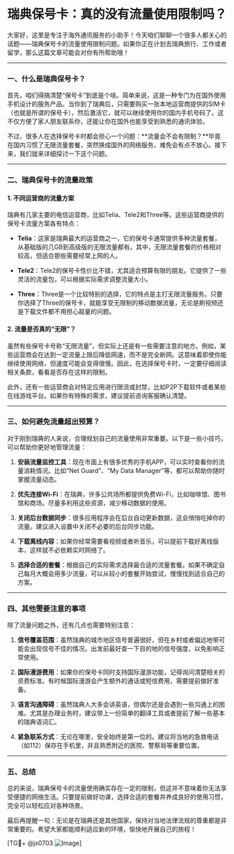 # 瑞典保号卡：真的没有流量使用限制吗？

大家好，这里是专注于海外通讯服务的小助手！今天咱们聊聊一个很多人都关心的话题——瑞典保号卡的流量使用限制问题。如果你正在计划去瑞典旅行、工作或者留学，那么这篇文章可能会对你有所帮助哦！

---

### 一、什么是瑞典保号卡？

首先，咱们得搞清楚“保号卡”到底是个啥。简单来说，这是一种专门为在国外使用手机设计的服务产品。当你到了瑞典后，只需要购买一张本地运营商提供的SIM卡（也就是所谓的保号卡），然后激活它，就可以继续使用你的国内手机号码了。这不仅方便了家人朋友联系你，还能让你在国外也能享受到熟悉的通讯体验。

不过，很多人在选择保号卡时都会担心一个问题：**流量会不会有限制？**毕竟在国内习惯了无限流量套餐，突然换成国外的网络服务，难免会有点不放心。接下来，我们就来详细探讨一下这个问题。

---

### 二、瑞典保号卡的流量政策

#### 1. **不同运营商的流量方案**
瑞典有几家主要的电信运营商，比如Telia、Tele2和Three等。这些运营商提供的保号卡流量方案各有特点：

- **Telia**：这家是瑞典最大的运营商之一，它的保号卡通常提供多种流量套餐，从基础版的几GB到高级版的无限流量都有。其中，无限流量套餐的价格相对较高，但适合那些需要经常上网的人。
  
- **Tele2**：Tele2的保号卡性价比不错，尤其适合预算有限的朋友。它提供了一些灵活的流量包，可以根据实际需求调整流量大小。

- **Three**：Three是一个比较特别的选择，它的特点是主打无限流量服务。只要你选择了Three的保号卡，就能享受无限制的移动数据流量，无论是刷视频还是下载文件都不用担心超量的问题。

#### 2. **流量是否真的“无限”？**
虽然有些保号卡号称“无限流量”，但实际上还是有一些需要注意的地方。例如，某些运营商会在达到一定流量上限后降低网速，而不是完全断网。这意味着即使你能继续使用网络，但速度可能会变得很慢。因此，在选择保号卡时，一定要仔细阅读相关条款，看看是否存在这样的限制。

此外，还有一些运营商会对特定应用进行限流或封禁，比如P2P下载软件或者某些在线游戏平台。如果你有特殊的需求，建议提前咨询客服确认清楚。

---

### 三、如何避免流量超出预算？

对于刚到瑞典的人来说，合理规划自己的流量使用非常重要。以下是一些小技巧，可以帮助你更好地管理流量：

1. **安装流量监控工具**：现在市面上有很多优秀的手机APP，可以实时查看你的流量消耗情况。比如“Net Guard”、“My Data Manager”等，都可以帮助你随时掌握流量动态。

2. **优先连接Wi-Fi**：在瑞典，许多公共场所都提供免费Wi-Fi，比如咖啡馆、图书馆和商场。尽量多利用这些资源，减少移动数据的使用。

3. **关闭后台数据同步**：很多应用程序会在后台自动更新数据，这会悄悄吃掉你的流量。建议进入设置中关闭不必要的后台同步功能。

4. **下载离线内容**：如果你经常需要看视频或者听音乐，可以提前下载好离线版本，这样就不必依赖实时网络了。

5. **选择合适的套餐**：根据自己的实际需求选择最合适的流量套餐。如果不确定自己每月大概会用多少流量，可以从较小的套餐开始尝试，慢慢找到适合自己的方案。

---

### 四、其他需要注意的事项

除了流量问题之外，还有几点也需要特别注意：

1. **信号覆盖范围**：虽然瑞典的城市地区信号普遍很好，但在乡村或者偏远地带可能会出现信号不佳的情况。出发前最好查一下目的地的信号强度，以免影响正常使用。

2. **国际漫游费用**：如果你的保号卡同时支持国际漫游功能，记得询问清楚相关的资费标准。有时候国际漫游会产生额外的通话或短信费用，需要提前做好准备。

3. **语言沟通障碍**：虽然瑞典人大多会讲英语，但偶尔还是会遇到一些沟通上的困难。尤其是办理业务时，建议带上一份简单的翻译工具或者提前了解一些基本的瑞典语词汇。

4. **紧急联系方式**：无论在哪里，安全始终是第一位的。建议将当地的急救电话（如112）保存在手机里，并且熟悉附近的医院、警察局等重要位置。

---

### 五、总结

总的来说，瑞典保号卡的流量使用确实存在一定的限制，但这并不意味着你无法享受便捷的网络生活。只要提前做好功课，选择合适的套餐并养成良好的使用习惯，完全可以轻松应对各种场景。

最后再提醒一句：无论是在瑞典还是其他国家，保持对当地法律法规的尊重都是非常重要的。希望大家都能顺利适应新的环境，愉快地开展自己的旅程！

[TG💪+ @jx0703 ![Image](https://github.com/user-attachments/assets/dbca1d08-cadb-493c-b0ec-ad6f7a83f270)]